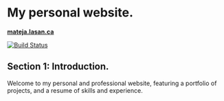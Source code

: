 # My personal website.

**[mateja.lasan.ca](https://mateja.lasan.ca/)**

[![Build Status](https://travis-ci.com/matootie/mateja.lasan.ca.svg?branch=master)](https://travis-ci.com/matootie/mateja.lasan.ca)

## Section 1: Introduction.

Welcome to my personal and professional website,
featuring a portfolio of projects, and a resume of skills and experience.
